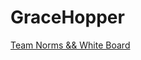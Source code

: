 # GraceHopper

<a href="https://docs.google.com/document/d/1n9CAGfthrbPt_jKC9lUjJj6g0x0NAF3MppUjiuc9xjQ/edit"> Team Norms && White Board </a>
